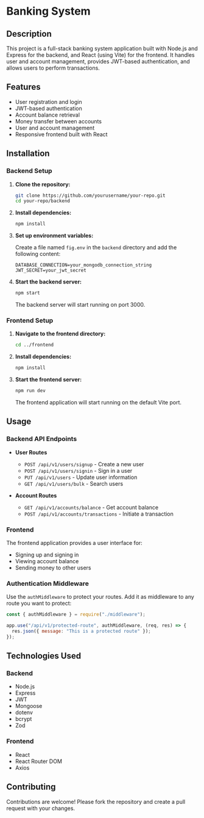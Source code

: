 # Banking System

## Description

This project is a full-stack banking system application built with Node.js and Express for the backend, and React (using Vite) for the frontend. It handles user and account management, provides JWT-based authentication, and allows users to perform transactions.

## Features

- User registration and login
- JWT-based authentication
- Account balance retrieval
- Money transfer between accounts
- User and account management
- Responsive frontend built with React

## Installation

### Backend Setup

1. **Clone the repository:**

   ```sh
   git clone https://github.com/yourusername/your-repo.git
   cd your-repo/backend
   ```

2. **Install dependencies:**

   ```sh
   npm install
   ```

3. **Set up environment variables:**

   Create a file named `fig.env` in the `backend` directory and add the following content:

   ```env
   DATABASE_CONNECTION=your_mongodb_connection_string
   JWT_SECRET=your_jwt_secret
   ```

4. **Start the backend server:**

   ```sh
   npm start
   ```

   The backend server will start running on port 3000.

### Frontend Setup

1. **Navigate to the frontend directory:**

   ```sh
   cd ../frontend
   ```

2. **Install dependencies:**

   ```sh
   npm install
   ```

3. **Start the frontend server:**

   ```sh
   npm run dev
   ```

   The frontend application will start running on the default Vite port.

## Usage

### Backend API Endpoints

- **User Routes**

  - `POST /api/v1/users/signup` - Create a new user
  - `POST /api/v1/users/signin` - Sign in a user
  - `PUT /api/v1/users` - Update user information
  - `GET /api/v1/users/bulk` - Search users

- **Account Routes**
  - `GET /api/v1/accounts/balance` - Get account balance
  - `POST /api/v1/accounts/transactions` - Initiate a transaction

### Frontend

The frontend application provides a user interface for:

- Signing up and signing in
- Viewing account balance
- Sending money to other users

### Authentication Middleware

Use the `authMiddleware` to protect your routes. Add it as middleware to any route you want to protect:

```js
const { authMiddleware } = require("./middleware");

app.use("/api/v1/protected-route", authMiddleware, (req, res) => {
  res.json({ message: "This is a protected route" });
});
```

## Technologies Used

### Backend

- Node.js
- Express
- JWT
- Mongoose
- dotenv
- bcrypt
- Zod

### Frontend

- React
- React Router DOM
- Axios

## Contributing

Contributions are welcome! Please fork the repository and create a pull request with your changes.

